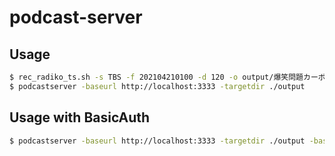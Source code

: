# podcast-server

## Usage

```bash
$ rec_radiko_ts.sh -s TBS -f 202104210100 -d 120 -o output/爆笑問題カーボーイ`date +%Y年%m月%d日`_`date +%Y%m%d%H%M` # https://github.com/uru2/rec_radiko_ts
$ podcastserver -baseurl http://localhost:3333 -targetdir ./output
```

## Usage with BasicAuth

```bash
$ podcastserver -baseurl http://localhost:3333 -targetdir ./output -basicauth user:password
```
